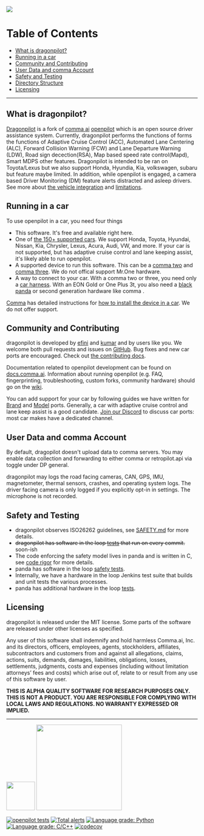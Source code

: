 ![](https://i.imgur.com/b0ZyIx5.jpg)

Table of Contents
=======================

* [What is dragonpilot?](#what-is-openpilot)
* [Running in a car](#running-in-a-car)
* [Community and Contributing](#community-and-contributing)
* [User Data and comma Account](#user-data-and-comma-account)
* [Safety and Testing](#safety-and-testing)
* [Directory Structure](#directory-structure)
* [Licensing](#licensing)

---

What is dragonpilot?
------

[Dragonpilot](https://github.com/dragonpilot-community/dragonpilot/) is a fork of [comma ai](https://comma.ai/) [openpilot](http://github.com/commaai/openpilot) which is an open source driver assistance system. Currently, dragonpilot performs the functions of forms the functions of Adaptive Cruise Control (ACC), Automated Lane Centering (ALC), Forward Collision Warning (FCW) and Lane Departure Warning (LDW), Road sign decection(RSA), Map based speed rate control(Mapd), Smart MDPS other features. Dragonpilot is intended to be ran on Toyota/Lexus but we also support Honda, Hyundia, Kia, volkswagen, subaru but feature maybe limited. In addition, while openpilot is engaged, a camera based Driver Monitoring (DM) feature alerts distracted and asleep drivers. See more about [the vehicle integration](docs/INTEGRATION.md) and [limitations](docs/LIMITATIONS.md).


Running in a car
------

To use openpilot in a car, you need four things
* This software. It's free and available right here.
* One of [the 150+ supported cars](docs/CARS.md). We support Honda, Toyota, Hyundai, Nissan, Kia, Chrysler, Lexus, Acura, Audi, VW, and more. If your car is not supported, but has adaptive cruise control and lane keeping assist, it's likely able to run openpilot.
* A supported device to run this software. This can be a [comma two](https://comma.ai/shop/products/two) and [comma three](https://comma.ai/shop/products/three). We do not offical support Mr.One hardware.
* A way to connect to your car. With a comma two or three, you need only a [car harness](https://comma.ai/shop/products/car-harness). With an EON Gold or One Plus 3t, you also need a [black panda](https://comma.ai/shop/products/panda) or second generation hardware like comma .

[Comma](https://comma.ai/) has detailed instructions for [how to install the device in a car](https://comma.ai/setup). We do not offer support.

Community and Contributing
------

dragonpilot is developed by [efini](https://github.com/eFiniLan) and [kumar](https://github.com/rav4kumar) and by users like you. We welcome both pull requests and issues on [GitHub](https://github.com/dragonpilot-community/dragonpilot/). Bug fixes and new car ports are encouraged. Check out [the contributing docs](docs/CONTRIBUTING.md).

Documentation related to openpilot development can be found on [docs.comma.ai](https://docs.comma.ai). Information about running openpilot (e.g. FAQ, fingerprinting, troubleshooting, custom forks, community hardware) should go on the [wiki](https://github.com/commaai/openpilot/wiki).

You can add support for your car by following guides we have written for [Brand](https://blog.comma.ai/how-to-write-a-car-port-for-openpilot/) and [Model](https://blog.comma.ai/openpilot-port-guide-for-toyota-models/) ports. Generally, a car with adaptive cruise control and lane keep assist is a good candidate. [Join our Discord](https://discord.comma.ai) to discuss car ports: most car makes have a dedicated channel.

User Data and comma Account
------

By default, dragopilot doesn't upload data to comma servers. You may enable data collection and forwarding to either comma or retropilot.api via toggle under DP general.

dragonpilot may logs the road facing cameras, CAN, GPS, IMU, magnetometer, thermal sensors, crashes, and operating system logs.
The driver facing camera is only logged if you explicitly opt-in in settings. The microphone is not recorded.

Safety and Testing
----

* dragonpilot observes ISO26262 guidelines, see [SAFETY.md](docs/SAFETY.md) for more details.
* ~~dragonpilot has software in the loop [tests](.github/workflows/selfdrive_tests.yaml) that run on every commit.~~ soon-ish
* The code enforcing the safety model lives in panda and is written in C, see [code rigor](https://github.com/commaai/panda#code-rigor) for more details.
* panda has software in the loop [safety tests](https://github.com/commaai/panda/tree/master/tests/safety).
* Internally, we have a hardware in the loop Jenkins test suite that builds and unit tests the various processes.
* panda has additional hardware in the loop [tests](https://github.com/commaai/panda/blob/master/Jenkinsfile).

Licensing
------

dragonpilot is released under the MIT license. Some parts of the software are released under other licenses as specified.

Any user of this software shall indemnify and hold harmless Comma.ai, Inc. and its directors, officers, employees, agents, stockholders, affiliates, subcontractors and customers from and against all allegations, claims, actions, suits, demands, damages, liabilities, obligations, losses, settlements, judgments, costs and expenses (including without limitation attorneys’ fees and costs) which arise out of, relate to or result from any use of this software by user.

**THIS IS ALPHA QUALITY SOFTWARE FOR RESEARCH PURPOSES ONLY. THIS IS NOT A PRODUCT.
YOU ARE RESPONSIBLE FOR COMPLYING WITH LOCAL LAWS AND REGULATIONS.
NO WARRANTY EXPRESSED OR IMPLIED.**

---

<img src="https://d1qb2nb5cznatu.cloudfront.net/startups/i/1061157-bc7e9bf3b246ece7322e6ffe653f6af8-medium_jpg.jpg?buster=1458363130" width="75"></img> <img src="https://cdn-images-1.medium.com/max/1600/1*C87EjxGeMPrkTuVRVWVg4w.png" width="225"></img>

[![openpilot tests](https://github.com/commaai/openpilot/workflows/openpilot%20tests/badge.svg?event=push)](https://github.com/commaai/openpilot/actions)
[![Total alerts](https://img.shields.io/lgtm/alerts/g/commaai/openpilot.svg?logo=lgtm&logoWidth=18)](https://lgtm.com/projects/g/commaai/openpilot/alerts/)
[![Language grade: Python](https://img.shields.io/lgtm/grade/python/g/commaai/openpilot.svg?logo=lgtm&logoWidth=18)](https://lgtm.com/projects/g/commaai/openpilot/context:python)
[![Language grade: C/C++](https://img.shields.io/lgtm/grade/cpp/g/commaai/openpilot.svg?logo=lgtm&logoWidth=18)](https://lgtm.com/projects/g/commaai/openpilot/context:cpp)
[![codecov](https://codecov.io/gh/commaai/openpilot/branch/master/graph/badge.svg)](https://codecov.io/gh/commaai/openpilot)
